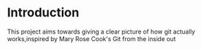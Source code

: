 # Introduction
This project aims towards giving a clear picture of how git actually works,inspired by Mary Rose  Cook's Git from the inside out
